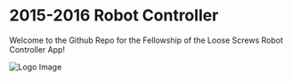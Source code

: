 # 2015-2016 Robot Controller
Welcome to the Github Repo for the Fellowship of the Loose Screws Robot Controller App!

![Logo Image](https://pbs.twimg.com/profile_images/552841029494124544/GHkdbYYW.png)
